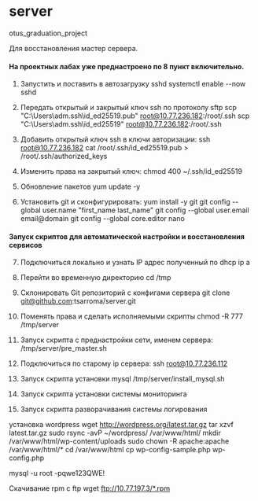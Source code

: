 # server
otus_graduation_project

Для восстановления мастер сервера. 

#### На проектных лабах уже преднастроено по 8 пункт включительно.

1. Запустить и поставить в автозагрузку sshd
   systemctl enable --now sshd

2. Передать открытый и закрытый ключ ssh по протоколу sftp
   scp "C:\Users\adm\.ssh\id_ed25519.pub" root@10.77.236.182:/root/.ssh
   scp "C:\Users\adm\.ssh\id_ed25519" root@10.77.236.182:/root/.ssh
   
3. Добавить открытый ключ ssh в ключи авторизации:
   ssh root@10.77.236.182
   cat /root/.ssh/id_ed25519.pub > /root/.ssh/authorized_keys
   
4. Изменить права на закрытый ключ:
   chmod 400 ~/.ssh/id_ed25519

5. Обновление пакетов
   yum update -y   
      
6. Установить git и сконфигурировать:
   yum install -y git
   git config --global user.name "first_name last_name"
   git config --global user.email email@domain
   git config --global core.editor nano

#### Запуск скриптов для автоматической настройки и восстановления сервисов
7. Подключиться локально и узнать IP адрес полученный по dhcp
   ip a

8. Перейти во временную директорию
   cd /tmp
   
9. Склонировать Git репозиторий с конфигами сервера
   git clone git@github.com:tsarroma/server.git

10. Поменять права и сделать исполняемыми скрипты
    chmod -R 777 /tmp/server

11. Запуск скрипта с преднастройки сети, именем сервера:
    /tmp/server/pre_master.sh

12. Подключиться по старому ip сервера:
    ssh root@10.77.236.112
    
13. Запуск скрипта установки mysql
    /tmp/server/install_mysql.sh


15. Запуск скрипта установки системы мониторинга
16. Запуск скрипта разворачивания системы логирования

установка wordpress
wget http://wordpress.org/latest.tar.gz
tar xzvf latest.tar.gz
sudo rsync -avP ~/wordpress/ /var/www/html/
mkdir /var/www/html/wp-content/uploads
sudo chown -R apache:apache /var/www/html/*
cd /var/www/html
cp wp-config-sample.php wp-config.php

mysql -u root -pqwe123QWE!


Скачивание rpm с ftp
wget ftp://10.77.197.3/*.rpm

   
     
